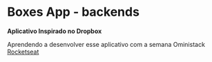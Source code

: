 # Boxes App - backends

**Aplicativo Inspirado no Dropbox**

Aprendendo a desenvolver esse aplicativo com a semana Oministack [Rocketseat](https://rocketseat.com.br)
